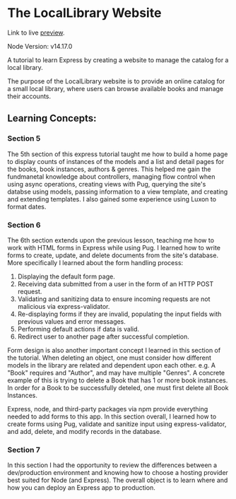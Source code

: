 # The LocalLibrary Website

Link to live [preview](https://protected-anchorage-38936.herokuapp.com/catalog).

Node Version: v14.17.0

A tutorial to learn Express by creating a website to manage the catalog for a local library.

The purpose of the LocalLibrary website is to provide an online catalog for a small local library, where users can browse available books and manage their accounts.

## Learning Concepts:

### Section 5

The 5th section of this express tutorial taught me how to build a home page to display counts of instances of the models and a list and detail pages for the books, book instances, authors & genres. This  helped me gain the fundmanetal knowledge about controllers, managing flow control when using async operations, creating views with Pug, querying the site's databse using models, passing information to a view template, and creating and extending templates. I also gained some experience using Luxon to format dates.

### Section 6

The 6th section extends upon the previous lesson, teaching me how to work with HTML forms in Express while using Pug. I learned how to write forms to create, update, and delete documents from the site's database. More specifically I learned about the form handling process:
 1. Displaying the default form page.
 2. Receiving data submitted from a user in the form of an HTTP POST request.
 3. Validating and sanitizing data to ensure incoming requests are not malicious via express-validator.
 4. Re-displaying forms if they are invalid, populating the input fields with previous values and error messages.
 5. Performing default actions if data is valid.
 6. Redirect user to another page after successful completion.
 
Form design is also another important concept I learned in this section of the tutorial. When deleting an object, one must consider how different models in the library are related and dependent upon each other. e.g. A "Book" requires and "Author", and may have multiple "Genres". A concrete example of this is trying to delete a Book that has 1 or more book instances. In order for a Book to be successfully deteled, one must first delete all Book Instances.

Express, node, and third-party packages via npm provide everything needed to add forms to this app. In this section overall, I learned how to create forms using Pug, validate and sanitize input using express-validator, and add, delete, and modify records in the database.

### Section 7

In this section I had the opportunity to review the differences between a dev/production environment and knowing how to choose a hosting provider best suited for Node (and Express). The overall object is to learn where and how you can deploy an Express app to production.


